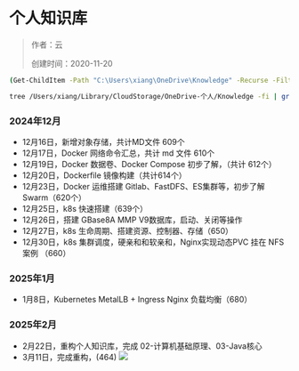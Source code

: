 # 个人知识库

> 作者：云
>
> 创建时间：2020-11-20



```sh
(Get-ChildItem -Path "C:\Users\xiang\OneDrive\Knowledge" -Recurse -Filter "*.md" -File).Count

tree /Users/xiang/Library/CloudStorage/OneDrive-个人/Knowledge -fi | grep ".md$" | wc -l
```

### 2024年12月

+ 12月16日，新增对象存储，共计MD文件 609个
+ 12月17日，Docker 网络命令汇总，共计 md 文件 610个
+ 12月19日，Docker 数据卷、Docker Compose 初步了解，（共计 612个）
+ 12月20日，Dockerfile 镜像构建（共计614个）
+ 12月23日，Docker 运维搭建 Gitlab、FastDFS、ES集群等，初步了解 Swarm（620个）
+ 12月25日，k8s 快速搭建（639个）
+ 12月26日，搭建 GBase8A MMP V9数据库，启动、关闭等操作
+ 12月27日，k8s 生命周期、搭建资源、控制器、存储（650）
+ 12月30日，k8s 集群调度，硬亲和和软亲和，Nginx实现动态PVC 挂在 NFS案例 （660）

### 2025年1月

+ 1月8日，Kubernetes MetalLB + Ingress Nginx 负载均衡（680）

### 2025年2月

+ 2月22日，重构个人知识库，完成 02-计算机基础原理、03-Java核心
+ 3月11日，完成重构，(464)
![](images/GIt分析%201.excalidraw)